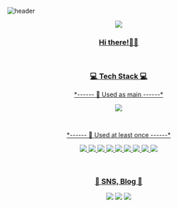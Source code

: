 ![header](https://capsule-render.vercel.app/api?type=Waving&color=0:FFB7C8,100:FF6D90&height=150&section=header&text=SuyeonBak&fontSize=70&fontColor=FFFFFF)


<p align="center">
  <a href="https://github.com/Suyeon-B"><img src="https://hits.seeyoufarm.com/api/count/incr/badge.svg?url=https%3A%2F%2Fgithub.com%2FSuyeon-B&count_bg=%23FF8BA7&title_bg=%23555555&icon=github.svg&icon_color=%23E7E7E7&title=hits&edge_flat=false">
</p>
  
<h3 align="center">Hi there!👋😄</h3>

<br>

<h3 align="center">💻 Tech Stack 💻</h3>


<p align="center">*------ 🌳 Used as main ------*</p>
<p align="center">
  <img src="https://img.shields.io/badge/Python-3766AB?style=flat-square&logo=Python&logoColor=white">
</p>
<br>

<p align="center">*------ 🌱 Used at least once ------*</p>
<p align="center">
  <img src="https://img.shields.io/badge/Java-007396?style=flat-square&logo=Java&logoColor=white">
  <img src="https://img.shields.io/badge/C-A8B9CC?style=flat-square&logo=C&logoColor=white">
  <img src="https://img.shields.io/badge/Javascript-ffb13b?style=flat-square&logo=javascript&logoColor=white">
  <img src="https://img.shields.io/badge/React-61DAFB?style=flat-square&logo=React&logoColor=white">
  <img src="https://img.shields.io/badge/css-1572B6?style=flat-square&logo=css3&logoColor=white">
  <img src="https://img.shields.io/badge/Mysql-E6B91E?style=flat-square&logo=MySql&logoColor=white">
  <img src="https://img.shields.io/badge/aws-333664?style=flat-square&logo=amazon-aws&logoColor=white">
  <img src="https://img.shields.io/badge/MongoDB-47A248?style=flat-square&logo=MongoDB&logoColor=white">
  <img src="https://img.shields.io/badge/HTML5-E34F26?style=flat-square&logo=HTML5&logoColor=white">
</p>

<br>


<h3 align="center"> 💌  SNS, Blog 💌 </h3>

<div align="center" style="text-align:center">
  <a href="https://flicker-alyssum-bb5.notion.site/Just-do-it-9e97fdfb789f4337b7e1b343e85e3ba8" target="_blank"><img src="https://img.shields.io/badge/Notion-000000?style=flat-square&logo=Notion&logoColor=white"/></a> <a href="https://blog.naver.com/tndus4243" target="_blank"><img src="https://img.shields.io/badge/Blog-03C75A?style=flat-square&logo=Naver&logoColor=white"/></a> <a href="https://www.instagram.com/nosuyeonnolife/" target="_blank"><img src="https://img.shields.io/badge/Instagram-E4405F?style=flat-square&logo=Instagram&logoColor=white"/></a>

</div>
<br>
